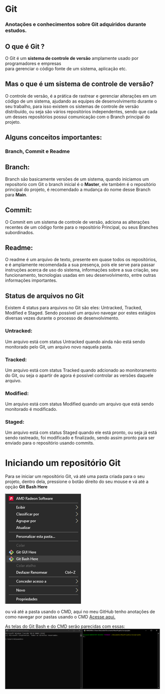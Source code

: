 # Git
### Anotações e conhecimentos sobre Git adquiridos durante estudos.

## O que é Git ?

O Git é um **sistema de controle de versão** amplamente usado por programadores e empresas <br/>para gerenciar o código fonte de um sistema, aplicação etc.

## Mas o que é um **sistema de controle de versão**?

O controle de versão, é a prática de rastrear e gerenciar alterações em um código de um sistema, ajudando as equipes de desenvolvimento durante o seu trabalho, para isso existem os sistemas de controle de versão distribuído, ou seja são vários repositórios independentes, sendo que cada um desses repositórios possui comunicação com o Branch principal do projeto. 

## Alguns conceitos importantes: 
### Branch, Commit e Readme

## Branch: 
Branch são basicamente versões de um sistema, quando iniciamos um repositorio com Git o branch inicial é o **Master**, ele também é o repositório principal do projeto, é recomendado a mudança do nome desse Branch para **Main**.

## Commit:
O Commit em um sistema de controle de versão, adciona as alterações recentes de um código fonte para o repositório Principal, ou seus Branches subordinados.

## Readme:
O readme é um arquivo de texto, presente em quase todos os repositórios, e é amplamente recomendada a sua presença, pois ele serve para passar instruções acerca de uso do sistema, informações sobre a sua criação, seu funcionamento, tecnologias usadas em seu desenvolvimento, entre outras informações importantes.

## Status de arquivos no Git 

Existem 4 status para arquivos no Git são eles: Untracked, Tracked, Modified e Staged. Sendo possível um arquivo navegar por estes estágios diversas vezes durante o processo de desenvolvimento.

### Untracked:
Um arquivo está com status Untracked quando ainda não está sendo monitorado pelo Git, um arquivo novo naquela pasta.

### Tracked:
Um arquivo está com status Tracked quando adcionado ao monitoramento do Git, ou seja o apartir de agora é possível controlar as versões daquele arquivo.

### Modified:
Um arquivo está com status Modified quando um arquivo que está sendo monitorado é modificado.

### Staged:
Um arquivo está com status Staged quando ele está pronto, ou seja já está sendo rastreado, foi modificado e finalizado, sendo assim pronto para ser enviado para o repositório usando commits.

# Iniciando um repositório Git

Para se iniciar um repositório Git, vá até uma pasta criada para o seu projeto, dentro dela, pressione o botão direito do seu mouse e vá até a opção **Git Bash Here**

<img src="novoprojeto.png"/>

ou vá até a pasta usando o CMD, aqui no meu GitHub tenho anotações de como navegar por pastas usando o CMD [Acesse aqui.](https://github.com/xand3/CMD)

As telas do Git Bash e do CMD serão parecidas com essas:
<img src="cmdEGitBash.png"/>



